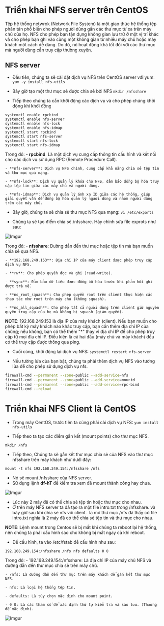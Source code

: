 # Triển khai NFS server trên CentOS

Tệp hệ thống netwrok (Network File System) là một giao thức hệ thống tệp phân tán phổ biến cho phép người dùng gắn các thư mục từ xa trên máy chủ của họ. NFS cho phép bạn tận dụng không gian lưu trữ ở một vị trí khác và cho phép bạn ghi vào cùng một không gian từ nhiều máy chủ hoặc máy khách một cách dễ dàng. Do đó, nó hoạt động khá tốt đối với các thư mục mà người dùng cần truy cập thường xuyên.

## NFS server
- Đầu tiên, chúng ta sẽ cài đặt dịch vụ NFS trên CentOS server với yum: 
```yum -y install nfs-utils```

- Bây giờ tạo một thư mục sẽ được chia sẻ bởi NFS
```mkdir /nfsshare```

- Tiếp theo chúng ta cần khởi động các dịch vụ và cho phép chúng khởi động khi khởi động 
```
systemctl enable rpcbind
systemctl enable nfs-server
systemctl enable nfs-lock
systemctl enable nfs-idmap
systemctl start rpcbind
systemctl start nfs-server
systemctl start nfs-lock
systemctl start nfs-idmap
```
Trong đó: 
	- **rpcbind**: Là một dịch vụ cung cấp thông tin cấu hình và kết nối cho các dịch vụ sử dụng RPC (Remote Procedure Call).

	- **nfs-server**: Dịch vụ NFS chính, cung cấp khả năng chia sẻ tệp tin và thư mục qua mạng.

	- **nfs-lock**: Dịch vụ quản lý khóa cho NFS, đảm bảo đồng bộ hóa truy cập tệp tin giữa các máy chủ và người dùng.

	- **nfs-idmap**: Dịch vụ quản lý ánh xạ ID giữa các hệ thống, giúp giải quyết vấn đề đồng bộ hóa quản lý người dùng và nhóm người dùng trên các máy chủ.

- Bây giờ, chúng ta sẽ chia sẻ thư mục NFS qua mạng:
```vi /etc/exports```

- Chúng ta sẽ tạo điểm chia sẻ /nfsshare. Hãy chỉnh sửa file exprots như sau: 

![Imgur](https://i.imgur.com/XQb1PJC.png)

Trong đó: 
	- **nfsshare**: Đường dẫn đến thư mục hoặc tệp tin mà bạn muốn chia sẻ qua NFS.

	- **192.168.249.153**: Địa chỉ IP của máy client được phép truy cập dịch vụ NFS.

	- **rw**: Cho phép quyền đọc và ghi (read-write).

	- **sync**: Đảm bảo dữ liệu được đồng bộ hóa trước khi phản hồi ghi được trả về.

	- **no_root_squash**: Cho phép quyền root trên client thực hiện các thao tác như root trên máy chủ (không squash).

	- **no_all_squash**: Cho phép tất cả người dùng trên client giữ nguyên quyền truy cập của họ mà không bị squash (giảm quyền).

**NOTE**: 192.168.249.153 là địa IP của máy khách (client). Nếu bạn muốn cho phép bất kỳ máy khách nào khác truy cập, bạn cần thêm địa chỉ IP của chúng; nếu không, bạn có thể thêm "*" thay vì địa chỉ IP để cho phép truy cập từ mọi địa chỉ IP.
Điều kiện là cả hai đầu (máy chủ và máy khách) đều có thể truy cập được thông qua ping. 

- Cuối cùng, khởi động lại dịch vụ NFS:
```systemctl restart nfs-server```

- Nếu tường lửa của bạn bật, chúng ta phải thêm dịch vụ NFS vào tường lửa để cho phép sử dụng dịch vụ nfs.
```sh
firewall-cmd --permanent --zone=public --add-service=nfs
firewall-cmd --permanent --zone=public --add-service=mountd
firewall-cmd --permanent --zone=public --add-service=rpc-bind
firewall-cmd --reload
```
# Triển khai NFS Client là CentOS
- Trong máy CentOS, trước tiên ta cũng phải cài dịch vụ NFS:
```yum install nfs-utils```

- Tiếp theo ta tạo các điểm gắn kết (mount points) cho thư mục NFS. 
```
mkdir /nfs
```
- Tiếp theo, Chúng ta sẽ gắn kết thư mục chia sẻ của NFS vào thư mục nfsshare trên máy khách như dưới đây:
```
mount -t nfs 192.168.249.154:/nfsshare /nfs
```
- Nó sẽ mount /nfsshare của NFS server.
- Sử dụng lệnh **df-hT** để kiểm tra xem đã mount thành công hay chưa. 

![Imgur](https://i.imgur.com/1RuDXbp.png)

- Lúc này 2 máy đã có thể chia sẻ tệp tin hoặc thư mục cho nhau. 
- Ở trên máy NFS server ta đã tạo ra một file intro.txt trong /nfsshare. và bây giờ sau khi chia sẻ nfs với client. Ta mở thư mục /nfs đã thấy có file intro.txt nghĩa là 2 máy đã có thể chia sẻ tệp tin và thư mục cho nhau.

**NOTE**: Lệnh mount trong Centos sẽ bị mất khi chúng ta reboot lại hệ thống, nên chúng ta phải cấu hình sao cho không bị mất ngay cả khi reboot. 
- Để cấu hình, ta vào /etc/fstab để cấu hình như sau: 
```
192.168.249.154:/nfsshare /nfs nfs defaults 0 0
```
Trong đó: 
	- 192.168.249.154:/nfsshare: Là địa chỉ IP của máy chủ NFS và đường dẫn đến thư mục chia sẻ trên máy chủ.

	- /nfs: Là đường dẫn đến thư mục trên máy khách để gắn kết thư mục NFS.

	- nfs: Là loại hệ thống tệp tin.

	- defaults: Là tùy chọn mặc định cho mount point.

	- 0 0: Là các tham số để xác định thứ tự kiểm tra và sao lưu. (Thường để mặc định).

![Imgur](https://i.imgur.com/NtmJROL.png)
